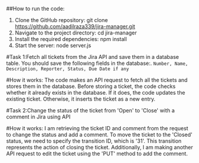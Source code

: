##How to run the code:
1. Clone the GitHub repository: git clone https://github.com/aadilraza339/jira-manager.git
2. Navigate to the project directory: cd jira-manager
3. Install the required dependencies: npm install
4. Start the server: node server.js

#Task 1:Fetch all tickets from the Jira API and save them in a database table.
You should save the following fields in the database:.
`Number, Name, Description, Reporter, Status, Due Date if any`

#How it works:
The code makes an API request to fetch all the tickets and stores them in the database. Before storing a ticket, the code checks whether it already exists in the database. If it does, the code updates the existing ticket. Otherwise, it inserts the ticket as a new entry.

#Task 2:Change the status of the ticket from 'Open' to 'Close' with a comment in Jira using API

#How it works:
I am retrieving the ticket ID and comment from the request to change the status and add a comment. To move the ticket to the 'Closed' status, we need to specify the transition ID, which is '31'. This transition represents the action of closing the ticket. Additionally, I am making another API request to edit the ticket using the 'PUT' method to add the comment.
